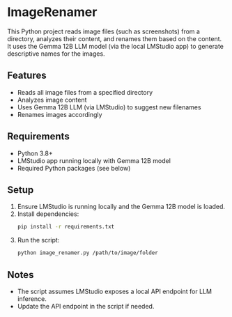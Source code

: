 # ImageRenamer

This Python project reads image files (such as screenshots) from a directory, analyzes their content, and renames them based on the content. It uses the Gemma 12B LLM model (via the local LMStudio app) to generate descriptive names for the images.

## Features
- Reads all image files from a specified directory
- Analyzes image content
- Uses Gemma 12B LLM (via LMStudio) to suggest new filenames
- Renames images accordingly

## Requirements
- Python 3.8+
- LMStudio app running locally with Gemma 12B model
- Required Python packages (see below)

## Setup
1. Ensure LMStudio is running locally and the Gemma 12B model is loaded.
2. Install dependencies:
   ```bash
   pip install -r requirements.txt
   ```
3. Run the script:
   ```bash
   python image_renamer.py /path/to/image/folder
   ```

## Notes
- The script assumes LMStudio exposes a local API endpoint for LLM inference.
- Update the API endpoint in the script if needed.
